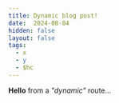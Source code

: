 ```yaml
---
title: Dynamic blog post!
date:  2024-08-04
hidden: false
layout: false
tags:
  - x
  - y
  - $hc
---
```


**Hello** from a *"dynamic"* route...
